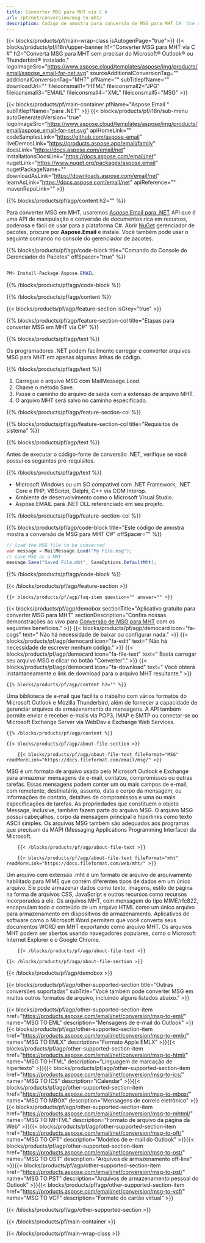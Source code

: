 ```yaml
---
title: Converter MSG para MHT via C #
url: /pt/net/conversion/msg-to-mht/
description: Código de amostra para conversão de MSG para MHT C#. Use o código de exemplo da API para arquivos MSG em lote para conversão MHT em VB.NET, Asp.NET ou qualquer aplicativo baseado em .NET.
---
```


{{< blocks/products/pf/main-wrap-class isAutogenPage="true">}}
{{< blocks/products/pf/i18n/upper-banner h1="Converter MSG para MHT via C #" h2="Converta MSG para MHT sem precisar do Microsoft® Outlook® ou Thunderbird® instalado." logoImageSrc="https://www.aspose.cloud/templates/aspose/img/products/email/aspose_email-for-net.svg" sourceAdditionalConversionTag="" additionalConversionTag="MHT" pfName="" subTitlepfName="" downloadUrl="" fileiconsmall1="HTML" fileiconsmall2="JPG" fileiconsmall3="EMAIL" fileiconsmall4="XML" fileiconsmall5="MSG" >}}

{{< blocks/products/pf/main-container pfName="Aspose.Email " subTitlepfName="para .NET" >}}
{{< blocks/products/pf/i18n/sub-menu autoGeneratedVersion="true" logoImageSrc="https://www.aspose.cloud/templates/aspose/img/products/email/aspose_email-for-net.svg" apiHomeLink="" codeSamplesLink="https://github.com/aspose-email" liveDemosLink="https://products.aspose.app/email/family" docsLink="https://docs.aspose.com/email/net" installationsDocsLink="https://docs.aspose.com/email/net" nugetLink="https://www.nuget.org/packages/aspose.email" nugetPackageName="" downloadAsLink="https://downloads.aspose.com/email/net" learnAsLink="https://docs.aspose.com/email/net" apiReference="" mavenRepoLink="" >}}

{{% blocks/products/pf/agp/content h2="" %}}

Para converter MSG em MHT, usaremos <a href="https://products.aspose.com/email/net">Aspose.Email para .NET</a> API que é uma API de manipulação e conversão de documentos rica em recursos, poderosa e fácil de usar para a plataforma C#. Abrir <a href="https://www.nuget.org/packages/aspose.email">NuGet</a> gerenciador de pacotes, procure por <b>Aspose.Email</b> e instale. Você também pode usar o seguinte comando no console do gerenciador de pacotes.

{{% blocks/products/pf/agp/code-block title="Comando do Console do Gerenciador de Pacotes" offSpacer="true" %}}

```cs

PM> Install-Package Aspose.EMAIL

```

{{% /blocks/products/pf/agp/code-block %}}

{{% /blocks/products/pf/agp/content %}}

{{< blocks/products/pf/agp/feature-section isGrey="true" >}}

{{% blocks/products/pf/agp/feature-section-col title="Etapas para converter MSG em MHT via C#" %}}

{{% blocks/products/pf/agp/text %}}

 Os programadores .NET podem facilmente carregar e converter arquivos MSG para MHT em apenas algumas linhas de código.

{{% /blocks/products/pf/agp/text %}}

1. Carregue o arquivo MSG com MailMessage.Load.
1. Chame o método Save.
1. Passe o caminho do arquivo de saída com a extensão de arquivo MHT.
1. O arquivo MHT será salvo no caminho especificado.


{{% /blocks/products/pf/agp/feature-section-col %}}

{{% blocks/products/pf/agp/feature-section-col title="Requisitos de sistema" %}}

{{% blocks/products/pf/agp/text %}}

 Antes de executar o código-fonte de conversão .NET, verifique se você possui os seguintes pré-requisitos.

{{% /blocks/products/pf/agp/text %}}

-  Microsoft Windows ou um SO compatível com .NET Framework, .NET Core e PHP, VBScript, Delphi, C++ via COM Interop.
-  Ambiente de desenvolvimento como o Microsoft Visual Studio.
-  Aspose.EMAIL para .NET DLL referenciado em seu projeto.

{{% /blocks/products/pf/agp/feature-section-col %}}

{{% blocks/products/pf/agp/code-block title="Este código de amostra mostra a conversão de MSG para MHT C#" offSpacer="" %}}

```cs
// load the MSG file to be converted
var message = MailMessage.Load("My File.msg");
// save MSG as a MHT
message.Save("Saved File.mht", SaveOptions.DefaultMht);

```

{{% /blocks/products/pf/agp/code-block %}}

{{< /blocks/products/pf/agp/feature-section >}}

    {{< blocks/products/pf/agp/faq-item question="" answer="" >}}


<!-- aboutfile Starts -->

{{< blocks/products/pf/agp/demobox sectionTitle="Aplicativo gratuito para converter MSG para MHT" sectionDescription="Confira nossas demonstrações ao vivo para [Conversão de MSG para MHT](https://products.aspose.app/email/conversion/msg-to-mht) com os seguintes benefícios." >}}
        {{< blocks/products/pf/agp/democard icon="fa-cogs" text=" Não há necessidade de baixar ou configurar nada." >}}
        {{< blocks/products/pf/agp/democard icon="fa-edit" text=" Não há necessidade de escrever nenhum código." >}}
        {{< blocks/products/pf/agp/democard icon="fa-file-text" text=" Basta carregar seu arquivo MSG e clicar no botão \"Converter\"." >}}
        {{< blocks/products/pf/agp/democard icon="fa-download" text=" Você obterá instantaneamente o link de download para o arquivo MHT resultante." >}}

    {{% blocks/products/pf/agp/content h2="" %}}

Uma biblioteca de e-mail que facilita o trabalho com vários formatos do Microsoft Outlook e Mozilla Thunderbird, além de fornecer a capacidade de gerenciar arquivos de armazenamento de mensagens. A API também permite enviar e receber e-mails via POP3, IMAP e SMTP ou conectar-se ao Microsoft Exchange Server via WebDav e Exchange Web Services.



    {{% /blocks/products/pf/agp/content %}}

    {{< blocks/products/pf/agp/about-file-section >}}

        {{< blocks/products/pf/agp/about-file-text fileFormat="MSG" readMoreLink="https://docs.fileformat.com/email/msg/" >}}
MSG é um formato de arquivo usado pelo Microsoft Outlook e Exchange para armazenar mensagens de e-mail, contatos, compromissos ou outras tarefas. Essas mensagens podem conter um ou mais campos de e-mail, com remetente, destinatário, assunto, data e corpo da mensagem, ou informações de contato, detalhes de compromissos e uma ou mais especificações de tarefas. As propriedades que constituem o objeto Message, inclusive, também fazem parte do arquivo MSG. O arquivo MSG possui cabeçalhos, corpo da mensagem principal e hiperlinks como texto ASCII simples. Os arquivos MSG também são adequados aos programas que precisam da MAPI (Messaging Applications Programming Interface) da Microsoft.

        {{< /blocks/products/pf/agp/about-file-text >}}

        {{< blocks/products/pf/agp/about-file-text fileFormat="mht" readMoreLink="https://docs.fileformat.com/web/mht/" >}}
Um arquivo com extensão .mht é um formato de arquivo de arquivamento habilitado para MIME que contém diferentes tipos de dados em um único arquivo. Ele pode armazenar dados como texto, imagens, estilo de página na forma de arquivos CSS, JavaScript e outros recursos como recursos incorporados a ele. Os arquivos MHT, com mensagem do tipo MIME/rfc822, encapsulam todo o conteúdo de um arquivo HTML como um único arquivo para armazenamento em dispositivos de armazenamento. Aplicativos de software como o Microsoft Word permitem que você converta seus documentos WORD em MHT exportando como arquivo MHT. Os arquivos MHT podem ser abertos usando navegadores populares, como o Microsoft Internet Explorer e o Google Chrome.

        {{< /blocks/products/pf/agp/about-file-text >}}

    {{< /blocks/products/pf/agp/about-file-section >}}

{{< /blocks/products/pf/agp/demobox >}}

<!-- aboutfile Ends -->

{{< blocks/products/pf/agp/other-supported-section title="Outras conversões suportadas" subTitle="Você também pode converter MSG em muitos outros formatos de arquivo, incluindo alguns listados abaixo." >}}

{{< blocks/products/pf/agp/other-supported-section-item href="https://products.aspose.com/email/net/conversion/msg-to-eml/" name="MSG TO EML" description="Mensagens de e-mail do Outlook" >}}{{< blocks/products/pf/agp/other-supported-section-item href="https://products.aspose.com/email/net/conversion/msg-to-emlx/" name="MSG TO EMLX" description="Formato Apple EMLX" >}}{{< blocks/products/pf/agp/other-supported-section-item href="https://products.aspose.com/email/net/conversion/msg-to-html/" name="MSG TO HTML" description="Linguagem de marcação de hipertexto" >}}{{< blocks/products/pf/agp/other-supported-section-item href="https://products.aspose.com/email/net/conversion/msg-to-ics/" name="MSG TO ICS" description="iCalendar" >}}{{< blocks/products/pf/agp/other-supported-section-item href="https://products.aspose.com/email/net/conversion/msg-to-mbox/" name="MSG TO MBOX" description="Mensagens de correio eletrônico" >}}{{< blocks/products/pf/agp/other-supported-section-item href="https://products.aspose.com/email/net/conversion/msg-to-mhtml/" name="MSG TO MHTML" description="Formato de arquivo da página da Web" >}}{{< blocks/products/pf/agp/other-supported-section-item href="https://products.aspose.com/email/net/conversion/msg-to-oft/" name="MSG TO OFT" description="Modelos de e-mail do Outlook" >}}{{< blocks/products/pf/agp/other-supported-section-item href="https://products.aspose.com/email/net/conversion/msg-to-ost/" name="MSG TO OST" description="Arquivos de armazenamento off-line" >}}{{< blocks/products/pf/agp/other-supported-section-item href="https://products.aspose.com/email/net/conversion/msg-to-pst/" name="MSG TO PST" description="Arquivos de armazenamento pessoal do Outlook" >}}{{< blocks/products/pf/agp/other-supported-section-item href="https://products.aspose.com/email/net/conversion/msg-to-vcf/" name="MSG TO VCF" description="Formato do cartão virtual" >}}

{{< /blocks/products/pf/agp/other-supported-section >}}

{{< /blocks/products/pf/main-container >}}
   
{{< /blocks/products/pf/main-wrap-class >}}